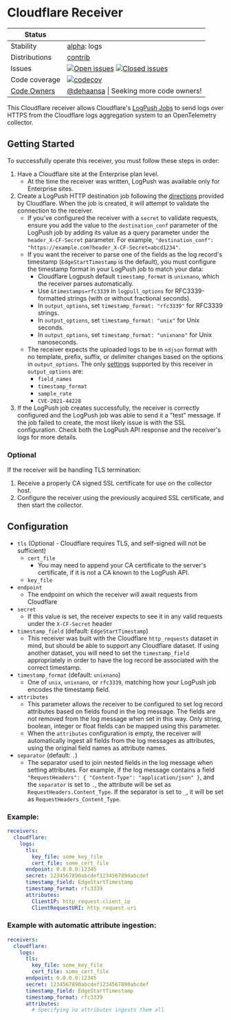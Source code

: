 # Cloudflare Receiver

<!-- status autogenerated section -->
| Status        |           |
| ------------- |-----------|
| Stability     | [alpha]: logs   |
| Distributions | [contrib] |
| Issues        | [![Open issues](https://img.shields.io/github/issues-search/open-telemetry/opentelemetry-collector-contrib?query=is%3Aissue%20is%3Aopen%20label%3Areceiver%2Fcloudflare%20&label=open&color=orange&logo=opentelemetry)](https://github.com/open-telemetry/opentelemetry-collector-contrib/issues?q=is%3Aopen+is%3Aissue+label%3Areceiver%2Fcloudflare) [![Closed issues](https://img.shields.io/github/issues-search/open-telemetry/opentelemetry-collector-contrib?query=is%3Aissue%20is%3Aclosed%20label%3Areceiver%2Fcloudflare%20&label=closed&color=blue&logo=opentelemetry)](https://github.com/open-telemetry/opentelemetry-collector-contrib/issues?q=is%3Aclosed+is%3Aissue+label%3Areceiver%2Fcloudflare) |
| Code coverage | [![codecov](https://codecov.io/github/open-telemetry/opentelemetry-collector-contrib/graph/main/badge.svg?component=receiver_cloudflare)](https://app.codecov.io/gh/open-telemetry/opentelemetry-collector-contrib/tree/main/?components%5B0%5D=receiver_cloudflare&displayType=list) |
| [Code Owners](https://github.com/open-telemetry/opentelemetry-collector-contrib/blob/main/CONTRIBUTING.md#becoming-a-code-owner)    | [@dehaansa](https://www.github.com/dehaansa) \| Seeking more code owners! |

[alpha]: https://github.com/open-telemetry/opentelemetry-collector/blob/main/docs/component-stability.md#alpha
[contrib]: https://github.com/open-telemetry/opentelemetry-collector-releases/tree/main/distributions/otelcol-contrib
<!-- end autogenerated section -->


This Cloudflare receiver allows Cloudflare's [LogPush Jobs](https://developers.cloudflare.com/logs/logpush/) to send logs over HTTPS from the Cloudflare logs aggregation system to an OpenTelemetry collector.

## Getting Started

To successfully operate this receiver, you must follow these steps in order:
1. Have a Cloudflare site at the Enterprise plan level.
    - At the time the receiver was written, LogPush was available only for Enterprise sites.
1. Create a LogPush HTTP destination job following the [directions](https://developers.cloudflare.com/logs/get-started/enable-destinations/http/) provided by Cloudflare. When the job is created, it will attempt to validate the connection to the receiver.
    - If you've configured the receiver with a `secret` to validate requests, ensure you add the value to the `destination_conf` parameter of the LogPush job by adding its value as a query parameter under the `header_X-CF-Secret` parameter. For example, `"destination_conf": "https://example.com?header_X-CF-Secret=abcd1234"`.
    - If you want the receiver to parse one of the fields as the log record's timestamp (`EdgeStartTimestamp` is the default), you must configure the timestamp format in your LogPush job to match your data:
      - Cloudflare Logpush default `timestamp_format` is `unixnano`, which the receiver parses automatically.
      - Use `&timestamps=rfc3339` in `logpull_options` for RFC3339-formatted strings (with or without fractional seconds).
      - In `output_options`, set `timestamp_format: "rfc3339"` for RFC3339 strings.
      - In `output_options`, set `timestamp_format: "unix"` for Unix seconds.
      - In `output_options`, set `timestamp_format: "unixnano"` for Unix nanoseconds.
    - The receiver expects the uploaded logs to be in `ndjson` format with no template, prefix, suffix, or delimiter changes based on the options in `output_options`. The only [settings](https://developers.cloudflare.com/logs/reference/log-output-options/#output-types) supported by this receiver in `output_options` are:
      - `field_names`
      - `timestamp_format`
      - `sample_rate`
      - `CVE-2021-44228`
2. If the LogPush job creates successfully, the receiver is correctly configured and the LogPush job was able to send it a "test" message. If the job failed to create, the most likely issue is with the SSL configuration. Check both the LogPush API response and the receiver's logs for more details.

### Optional
If the receiver will be handling TLS termination:

1. Receive a properly CA signed SSL certificate for use on the collector host.
1. Configure the receiver using the previously acquired SSL certificate, and then start the collector.

## Configuration

- `tls` (Optional - Cloudflare requires TLS, and self-signed will not be sufficient)
    - `cert_file`
       - You may need to append your CA certificate to the server's certificate, if it is not a CA known to the LogPush API.
    - `key_file`
- `endpoint`
  - The endpoint on which the receiver will await requests from Cloudflare
- `secret`
  - If this value is set, the receiver expects to see it in any valid requests under the `X-CF-Secret` header
- `timestamp_field` (default: `EdgeStartTimestamp`)
  - This receiver was built with the Cloudflare `http_requests` dataset in mind, but should be able to support any Cloudflare dataset. If using another dataset, you will need to set the `timestamp_field` appropriately in order to have the log record be associated with the correct timestamp.
- `timestamp_format` (default: `unixnano`)
  - One of `unix`, `unixnano`, or `rfc3339`, matching how your LogPush job encodes the timestamp field.
- `attributes`
  - This parameter allows the receiver to be configured to set log record attributes based on fields found in the log message. The fields are not removed from the log message when set in this way. Only string, boolean, integer or float fields can be mapped using this parameter.
  - When the `attributes` configuration is empty, the receiver will automatically ingest all fields from the log messages as attributes, using the original field names as attribute names.
- `separator` (default: `.`)
  - The separator used to join nested fields in the log message when setting attributes. For example, if the log message contains a field `"RequestHeaders": { "Content-Type": "application/json" }`, and the `separator` is set to `.`, the attribute will be set as `RequestHeaders.Content_Type`. If the separator is set to `_`, it will be set as `RequestHeaders_Content_Type`.


### Example:

```yaml
receivers:
  cloudflare:
    logs:
      tls:
        key_file: some_key_file
        cert_file: some_cert_file
      endpoint: 0.0.0.0:12345
      secret: 1234567890abcdef1234567890abcdef
      timestamp_field: EdgeStartTimestamp
      timestamp_format: rfc3339
      attributes:
        ClientIP: http_request.client_ip
        ClientRequestURI: http_request.uri
```

### Example with automatic attribute ingestion:
```yaml
receivers:
  cloudflare:
    logs:
      tls:
        key_file: some_key_file
        cert_file: some_cert_file
      endpoint: 0.0.0.0:12345
      secret: 1234567890abcdef1234567890abcdef
      timestamp_field: EdgeStartTimestamp
      timestamp_format: rfc3339
      attributes:
        # Specifying no attributes ingests them all
```
